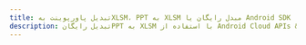 ---title: تبدیل پاورپوینت بهXLSM، PPT به XLSM مبدل رایگان یا Android SDKdescription: تبدیل رایگانPPT به XLSM با استفاده از Android Cloud APIs & SDK. همچنین اسناد Microsoft PowerPoint را در Cloud ایجاد، ویرایش و رندر کنید.---